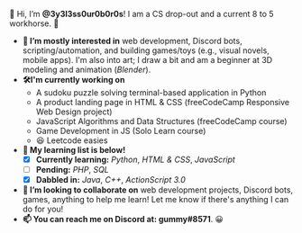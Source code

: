 👋 Hi, I’m **@3y3l3ss0ur0b0r0s**! I am a CS drop-out and a current 8 to 5 workhorse. 🙂

- **👀 I’m mostly interested in** web development, Discord bots, scripting/automation, and building games/toys (e.g., visual novels, mobile apps). I'm also into art; I draw a bit and am a beginner at 3D modeling and animation (*Blender*).
- **🛠I'm currently working on**
  - A sudoku puzzle solving terminal-based application in Python
  - A product landing page in HTML & CSS (freeCodeCamp Responsive Web Design project)
  - JavaScript Algorithms and Data Structures (freeCodeCamp course)
  - Game Development in JS (Solo Learn course)
  - 😆 Leetcode easies
- **🌱 My learning list is below!**
  - [X] **Currently learning:** *Python*, *HTML & CSS*, *JavaScript*
  - [ ] **Pending:** *PHP*, *SQL*
  - [X] **Dabbled in:** *Java*, *C++*, *ActionScript 3.0*
- **🤝 I’m looking to collaborate on** web development projects, Discord bots, games, anything to help me learn! Let me know if there's anything I can do for you!
- **📫 You can reach me on Discord at: gummy#8571**. 😀

<!---
3y3l3ss0ur0b0r0s/3y3l3ss0ur0b0r0s is a ✨ special ✨ repository because its `README.md` (this file) appears on your GitHub profile.
You can click the Preview link to take a look at your changes.
--->
